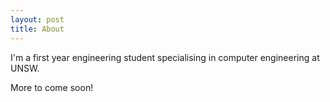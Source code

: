 ```yaml
---
layout: post
title: About
---
```


I'm a first year engineering student specialising in computer engineering at UNSW.

More to come soon!